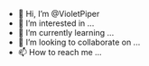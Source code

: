 - 👋 Hi, I’m @VioletPiper
- 👀 I’m interested in ...
- 🌱 I’m currently learning ...
- 💞️ I’m looking to collaborate on ...
- 📫 How to reach me ...

<!---
VioletPiper/VioletPiper is a ✨ special ✨ repository because its `README.md` (this file) appears on your GitHub profile.
You can click the Preview link to take a look at your changes.
--->
